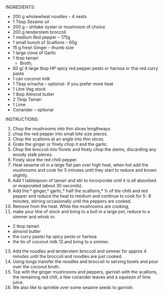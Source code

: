 INGREDIENTS:
 
  * 200 g wholewheat noodles – 4 nests
  * 1 Tbsp Sesame oil
  * 200 g – shitake oyster or mushroom of choice
  * 200 g tenderstem broccoli
  * 1 medium Red pepper – 175g
  * 1 small bunch of Scallions – 60g
  * 15 g fresh Ginger – thumb size
  * 1 large clove of Garlic
  * 1 tbsp tamari  
    * Broth;
  * 60 g/ 4 large tbsp HP spicy red pepper pesto or harissa or thai red curry paste
  * 1 can coconut milk
  * 1 Tbsp sriracha – optional- if you prefer more heat
  * 1 Litre Veg stock
  * 1 tbsp Almond butter
  * 2 Tbsp Tamari
  * 1 Lime
  * Coriander – optional


INSTRUCTIONS:
 
1. Chop the mushrooms into thin slices lengthways
2. chop the red pepper into small bite size pieces.
3. Chop the scallions at an angle into thin slices.
4. Grate the ginger or finely chop it and the garlic.
5. Chop the broccoli into florets and finely chop the stems, discarding any woody stalk pieces. 
6. Finely slice the red chilli pepper.
7. Heat sesame oil in a large flat pan over high heat, 
   when hot add the mushrooms and cook for 5 minutes until they start to reduce and brown slightly.
8. Add 1 tablespoon of tamari and stir to incorporate until it is all absorbed or evaporated (about 30 seconds).
9. Add the:* ginger,* garlic,* half the scallions,* ½ of the chilli and red pepper   and reduce the heat to medium and continue to cook for 5- 8 minutes,
   stirring occasionally until the peppers are cooked.
10.  Remove from the heat.
   While the mushrooms are cooking,
11. make your litre of stock and bring to a boil in a large pot, reduce to a simmer and whisk in:
  * 2 tbsp tamari
  * almond butter
  * the curry paste/ hp spicy pesto or harissa
  * the tin of coconut milk
12.and bring to a simmer.
13. Add the noodles and tenderstem broccoli and simmer for approx 4 minutes until the broccoli and noodles are just cooked.
14. Using tongs transfer the noodles and broccoli to serving bowls and pour over the coconut broth.
15. Top with the ginger mushrooms and peppers, garnish with the scallions, the remaining red chili, a few coriander leaves and a squeeze of lime juice.
16. We also like to sprinkle over some sesame seeds to garnish.
